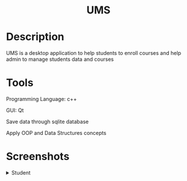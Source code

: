<h1 align="center">UMS</h1>


<h1>Description</h1>
<p align="left">UMS is a desktop application to help students to enroll courses and help admin to manage students data and courses</p>


<h1>Tools</h1>
<p>Programming Language: c++</p>
<p>GUI: Qt</p>
<p>Save data through sqlite database</p>
<p>Apply OOP and Data Structures concepts</p>


<h1>Screenshots</h1>
<details>
  <summary>Student</summary>
  <ol>
    <li>
      <h2 align="center">Login</h2>
      <img src="https://raw.githubusercontent.com/AhmedEsmail8/UMS/main/screen%20shots/Login.png"/>
    </li>
    <li>
      <h2 align="center">Student Home</h2>
      <img src="https://github.com/AhmedEsmail8/UMS/blob/main/screen%20shots/Student_Home.png?raw=true"/>
    </li>
    <li>
      <h2 align="center">Student Home</h2>
      <img src="https://github.com/AhmedEsmail8/UMS/blob/main/screen%20shots/Student_Home.png?raw=true"/>
    </li>
    
    <ol>
      <h2 align="center">Current Courses</h2>
      <img src="https://github.com/AhmedEsmail8/UMS/blob/main/screen%20shots/Current_Courses.png?raw=true">
    </ol>
  
    <ol>
      <h2 align="center">Finished Courses</h2>
      <img src="https://github.com/AhmedEsmail8/UMS/blob/main/screen%20shots/Finished_Courses.png?raw=true"/>
   </ol>
    <h2 align="center">Register Course</h2>
    
  </ol>
</details>




